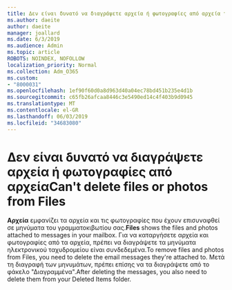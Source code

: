 ```yaml
---
title: Δεν είναι δυνατό να διαγράψετε αρχεία ή φωτογραφίες από αρχεία του Outlook στο web
ms.author: daeite
author: daeite
manager: joallard
ms.date: 6/3/2019
ms.audience: Admin
ms.topic: article
ROBOTS: NOINDEX, NOFOLLOW
localization_priority: Normal
ms.collection: Adm_O365
ms.custom:
- "8000031"
ms.openlocfilehash: 1ef90f60d0a8d963d40a04ec78bd451b235e4d1b
ms.sourcegitcommit: c65fb26afcaa8446c3e5490ed14c4f403b9d0945
ms.translationtype: MT
ms.contentlocale: el-GR
ms.lasthandoff: 06/03/2019
ms.locfileid: "34683080"
---
```

# <a name="cant-delete-files-or-photos-from-files"></a><span data-ttu-id="a382b-102">Δεν είναι δυνατό να διαγράψετε αρχεία ή φωτογραφίες από αρχεία</span><span class="sxs-lookup"><span data-stu-id="a382b-102">Can't delete files or photos from Files</span></span>

<span data-ttu-id="a382b-103">**Αρχεία** εμφανίζει τα αρχεία και τις φωτογραφίες που έχουν επισυναφθεί σε μηνύματα του γραμματοκιβωτίου σας.</span><span class="sxs-lookup"><span data-stu-id="a382b-103">**Files** shows the files and photos attached to messages in your mailbox.</span></span> <span data-ttu-id="a382b-104">Για να καταργήσετε αρχεία και φωτογραφίες από τα αρχεία, πρέπει να διαγράψετε τα μηνύματα ηλεκτρονικού ταχυδρομείου είναι συνδεδεμένα.</span><span class="sxs-lookup"><span data-stu-id="a382b-104">To remove files and photos from Files, you need to delete the email messages they're attached to.</span></span> <span data-ttu-id="a382b-105">Μετά τη διαγραφή των μηνυμάτων, πρέπει επίσης να τα διαγράψετε από το φάκελο "Διαγραμμένα".</span><span class="sxs-lookup"><span data-stu-id="a382b-105">After deleting the messages, you also need to delete them from your Deleted Items folder.</span></span>